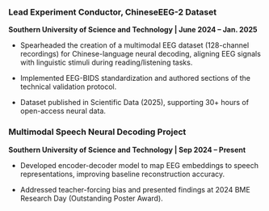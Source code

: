 ### **Lead Experiment Conductor, ChineseEEG-2 Dataset**  
**Southern University of Science and Technology | June 2024 – Jan. 2025**  

- Spearheaded the creation of a multimodal EEG dataset (128-channel recordings) for Chinese-language neural decoding, aligning EEG signals with linguistic stimuli during reading/listening tasks.

- Implemented EEG-BIDS standardization and authored sections of the technical validation protocol.

- Dataset published in Scientific Data (2025), supporting 30+ hours of open-access neural data.



### **Multimodal Speech Neural Decoding Project**  
**Southern University of Science and Technology | Sep 2024 – Present**  

- Developed encoder-decoder model to map EEG embeddings to speech representations, improving baseline reconstruction accuracy.
  
- Addressed teacher-forcing bias and presented findings at 2024 BME Research Day (Outstanding Poster Award).
